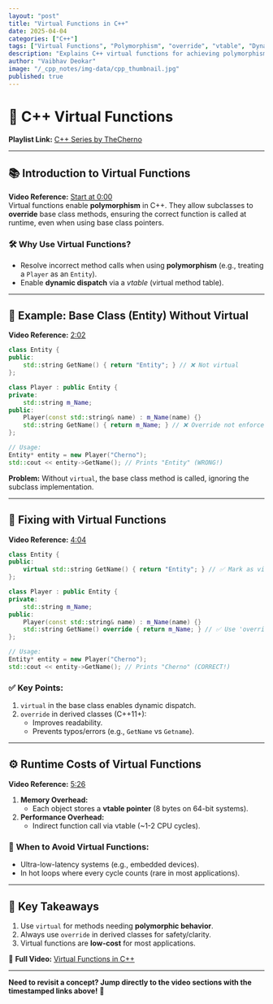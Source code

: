 ```yaml
---
layout: "post"
title: "Virtual Functions in C++"
date: 2025-04-04
categories: ["C++"]
tags: ["Virtual Functions", "Polymorphism", "override", "vtable", "Dynamic Dispatch", "Inheritance", "OOP"]
description: "Explains C++ virtual functions for achieving polymorphism, allowing derived classes to override base class methods using 'virtual' and 'override'."
author: "Vaibhav Deokar"
image: "/_cpp_notes/img-data/cpp_thumbnail.jpg"
published: true
---
```

# 🎥 C++ Virtual Functions
**Playlist Link:** [C++ Series by TheCherno](https://www.youtube.com/watch?v=9RJTQmK0YPI&list=PLlrATfBNZ98dudnM48yfGUldqGD0S4FFb&index=10)  

---

## 📚 **Introduction to Virtual Functions**  
**Video Reference:** [Start at 0:00](https://youtu.be/oIV2KchSyGQ?t=0)  
Virtual functions enable **polymorphism** in C++. They allow subclasses to **override** base class methods, ensuring the correct function is called at runtime, even when using base class pointers.  

### 🛠️ **Why Use Virtual Functions?**  
- Resolve incorrect method calls when using **polymorphism** (e.g., treating a `Player` as an `Entity`).  
- Enable **dynamic dispatch** via a *vtable* (virtual method table).  

---

## 🧩 **Example: Base Class (Entity) Without Virtual**  
**Video Reference:** [2:02](https://youtu.be/oIV2KchSyGQ?t=122)  
```cpp  
class Entity {  
public:  
    std::string GetName() { return "Entity"; } // ❌ Not virtual  
};  

class Player : public Entity {  
private:  
    std::string m_Name;  
public:  
    Player(const std::string& name) : m_Name(name) {}  
    std::string GetName() { return m_Name; } // ❌ Override not enforced  
};  

// Usage:  
Entity* entity = new Player("Cherno");  
std::cout << entity->GetName(); // Prints "Entity" (WRONG!)  
```  
**Problem:** Without `virtual`, the base class method is called, ignoring the subclass implementation.  

---

## 🔄 **Fixing with Virtual Functions**  
**Video Reference:** [4:04](https://youtu.be/oIV2KchSyGQ?t=244)  
```cpp  
class Entity {  
public:  
    virtual std::string GetName() { return "Entity"; } // ✅ Mark as virtual  
};  

class Player : public Entity {  
private:  
    std::string m_Name;  
public:  
    Player(const std::string& name) : m_Name(name) {}  
    std::string GetName() override { return m_Name; } // ✅ Use 'override'  
};  

// Usage:  
Entity* entity = new Player("Cherno");  
std::cout << entity->GetName(); // Prints "Cherno" (CORRECT!)  
```  

### ✅ **Key Points:**  
1. `virtual` in the base class enables dynamic dispatch.  
2. `override` in derived classes (C++11+):  
   - Improves readability.  
   - Prevents typos/errors (e.g., `GetName` vs `Getname`).  

---

## ⚙️ **Runtime Costs of Virtual Functions**  
**Video Reference:** [5:26](https://youtu.be/oIV2KchSyGQ?t=326)  
1. **Memory Overhead:**  
   - Each object stores a **vtable pointer** (8 bytes on 64-bit systems).  
2. **Performance Overhead:**  
   - Indirect function call via vtable (~1-2 CPU cycles).  

### 🚨 **When to Avoid Virtual Functions:**  
- Ultra-low-latency systems (e.g., embedded devices).  
- In hot loops where every cycle counts (rare in most applications).  

---

## 📌 **Key Takeaways**  
1. Use `virtual` for methods needing **polymorphic behavior**.  
2. Always use `override` in derived classes for safety/clarity.  
3. Virtual functions are **low-cost** for most applications.  

🔗 **Full Video:** [Virtual Functions in C++](https://youtu.be/oIV2KchSyGQ)  

--- 

**Need to revisit a concept? Jump directly to the video sections with the timestamped links above!** 🚀
